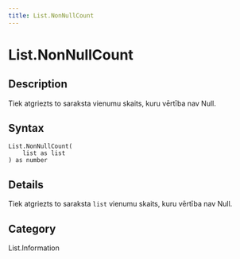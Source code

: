 ```yaml
---
title: List.NonNullCount
---
```


# List.NonNullCount


## Description

Tiek atgriezts to saraksta vienumu skaits, kuru vērtība nav Null.


## Syntax

```powerquery
List.NonNullCount(
    list as list
) as number
```


## Details

Tiek atgriezts to saraksta <code>list</code> vienumu skaits, kuru vērtība nav Null.



## Category
List.Information
